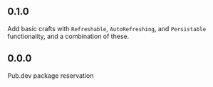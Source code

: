 ## 0.1.0

Add basic crafts with `Refreshable`, `AutoRefreshing`, and `Persistable` functionality, and
a combination of these.

## 0.0.0

Pub.dev package reservation

